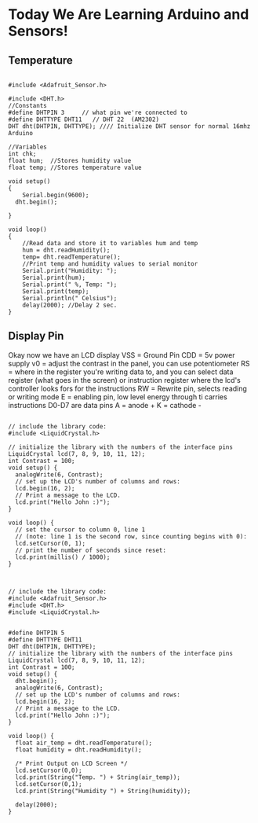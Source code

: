 # Today We Are Learning Arduino and Sensors! 


## Temperature
```

#include <Adafruit_Sensor.h>

#include <DHT.h>
//Constants
#define DHTPIN 3     // what pin we're connected to
#define DHTTYPE DHT11   // DHT 22  (AM2302)
DHT dht(DHTPIN, DHTTYPE); //// Initialize DHT sensor for normal 16mhz Arduino

//Variables
int chk;
float hum;  //Stores humidity value
float temp; //Stores temperature value

void setup()
{
    Serial.begin(9600);
  dht.begin();

}

void loop()
{
    //Read data and store it to variables hum and temp
    hum = dht.readHumidity();
    temp= dht.readTemperature();
    //Print temp and humidity values to serial monitor
    Serial.print("Humidity: ");
    Serial.print(hum);
    Serial.print(" %, Temp: ");
    Serial.print(temp);
    Serial.println(" Celsius");
    delay(2000); //Delay 2 sec.
}

```

## Display Pin
Okay now we have an LCD display
VSS = Ground Pin
CDD = 5v power supply
v0 = adjust the contrast in the panel, you can use potentiometer
RS = where in the register you're writing data to, and you can select data register (what goes in the screen) or instruction register where the lcd's controller looks fors for the instructions
RW = Rewrite pin, selects reading or writing mode
E = enabling pin, low level energy through ti carries instructions
D0-D7 are data pins
A = anode +
K = cathode - 

```

// include the library code:
#include <LiquidCrystal.h>

// initialize the library with the numbers of the interface pins
LiquidCrystal lcd(7, 8, 9, 10, 11, 12);
int Contrast = 100;
void setup() {
  analogWrite(6, Contrast);
  // set up the LCD's number of columns and rows:
  lcd.begin(16, 2);
  // Print a message to the LCD.
  lcd.print("Hello John :)");
}

void loop() {
  // set the cursor to column 0, line 1
  // (note: line 1 is the second row, since counting begins with 0):
  lcd.setCursor(0, 1);
  // print the number of seconds since reset:
  lcd.print(millis() / 1000);
}

```


```


// include the library code:
#include <Adafruit_Sensor.h>
#include <DHT.h>
#include <LiquidCrystal.h>


#define DHTPIN 5 
#define DHTTYPE DHT11
DHT dht(DHTPIN, DHTTYPE);
// initialize the library with the numbers of the interface pins
LiquidCrystal lcd(7, 8, 9, 10, 11, 12);
int Contrast = 100;
void setup() {
  dht.begin();
  analogWrite(6, Contrast);
  // set up the LCD's number of columns and rows:
  lcd.begin(16, 2);
  // Print a message to the LCD.
  lcd.print("Hello John :)");
}

void loop() {
  float air_temp = dht.readTemperature();
  float humidity = dht.readHumidity();
  
  /* Print Output on LCD Screen */
  lcd.setCursor(0,0);
  lcd.print(String("Temp. ") + String(air_temp));
  lcd.setCursor(0,1);
  lcd.print(String("Humidity ") + String(humidity));

  delay(2000);
}


```
